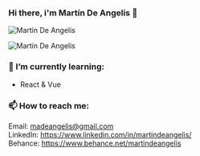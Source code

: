 ### Hi there, i'm Martín De Angelis :wave:

<p align="left"> <img src="https://github-readme-stats.vercel.app/api?username=madeangelis&count_private=true&theme=tokyonight" alt="Martín De Angelis" />

<p align="left"> <img src="https://github-readme-stats.vercel.app/api/top-langs/?username=madeangelis&layout=compact&theme=tokyonight" alt="Martín De Angelis" />


### 🌱 I’m currently learning:

- React & Vue

### 📫  How to reach me:

Email: madeangelis@gmail.com <br/>
LinkedIn: https://www.linkedin.com/in/martindeangelis/ <br/>
Behance: https://www.behance.net/martindeangelis

<!--
**madeangelis/madeangelis** is a ✨ _special_ ✨ repository because its `README.md` (this file) appears on your GitHub profile.

Here are some ideas to get you started:

- 🔭 I’m currently working on ...
- 🌱 I’m currently learning ...
- 👯 I’m looking to collaborate on ...
- 🤔 I’m looking for help with ...
- 💬 Ask me about ...
- 📫 How to reach me: ...
- 😄 Pronouns: ...
- ⚡ Fun fact: ...
-->
